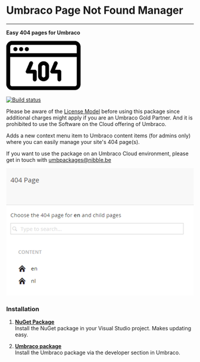 # Umbraco Page Not Found Manager #

----------

**Easy 404 pages for Umbraco**

![](logo.png)

[![Build status](https://ci.appveyor.com/api/projects/status/sce0it3jhfm2ywg4?svg=true)](https://ci.appveyor.com/project/TimGeyssens/umbracopagenotfoundmanager)

Please be aware of the [License Model](https://github.com/TimGeyssens/UmbracoPageNotFoundManager/blob/v3/license.md) before using this package since additional charges might apply if you are an Umbraco Gold Partner. And it is prohibited to use the Software on the Cloud offering of Umbraco.

Adds a new context menu item to Umbraco content items (for admins only) where you can easily manage your site's 404 page(s).

If you want to use the package on an Umbraco Cloud environment, please get in touch with umbpackages@nibble.be

![](screenshot.png)


### Installation

1. [**NuGet Package**][NuGetPackageUrl]  
Install the NuGet package in your Visual Studio project. Makes updating easy.

2. [**Umbraco package**][UmbracoPackageUrl]  
Install the Umbraco package via the developer section in Umbraco.

[NuGetPackageUrl]: https://www.nuget.org/packages/Nibble.Umbraco.PageNotFoundManager/
[UmbracoPackageUrl]: https://our.umbraco.org/projects/backoffice-extensions/umbraco-page-not-found-manager/
